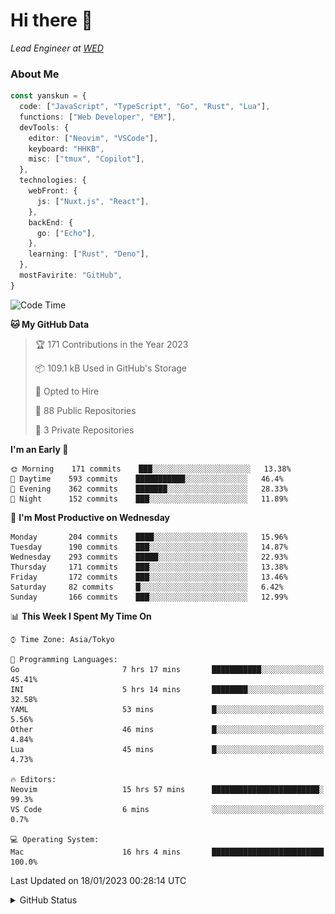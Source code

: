 # Hi there&nbsp;:wave:

_Lead Engineer at [WED](https://github.com/wedinc)_

### About Me

```ts
const yanskun = {
  code: ["JavaScript", "TypeScript", "Go", "Rust", "Lua"],
  functions: ["Web Developer", "EM"],
  devTools: {
    editor: ["Neovim", "VSCode"],
    keyboard: "HHKB",
    misc: ["tmux", "Copilot"],
  },
  technologies: {
    webFront: {
      js: ["Nuxt.js", "React"],
    },
    backEnd: {
      go: ["Echo"],
    },
    learning: ["Rust", "Deno"],
  },
  mostFavirite: "GitHub",
}
```

<!--START_SECTION:waka-->
![Code Time](http://img.shields.io/badge/Code%20Time-108%20hrs-blue)

**🐱 My GitHub Data** 

> 🏆 171 Contributions in the Year 2023
 > 
> 📦 109.1 kB Used in GitHub's Storage 
 > 
> 💼 Opted to Hire
 > 
> 📜 88 Public Repositories 
 > 
> 🔑 3 Private Repositories  
 > 
**I'm an Early 🐤** 

```text
🌞 Morning    171 commits    ███░░░░░░░░░░░░░░░░░░░░░░   13.38% 
🌆 Daytime    593 commits    ███████████░░░░░░░░░░░░░░   46.4% 
🌃 Evening    362 commits    ███████░░░░░░░░░░░░░░░░░░   28.33% 
🌙 Night      152 commits    ███░░░░░░░░░░░░░░░░░░░░░░   11.89%

```
📅 **I'm Most Productive on Wednesday** 

```text
Monday       204 commits    ████░░░░░░░░░░░░░░░░░░░░░   15.96% 
Tuesday      190 commits    ███░░░░░░░░░░░░░░░░░░░░░░   14.87% 
Wednesday    293 commits    █████░░░░░░░░░░░░░░░░░░░░   22.93% 
Thursday     171 commits    ███░░░░░░░░░░░░░░░░░░░░░░   13.38% 
Friday       172 commits    ███░░░░░░░░░░░░░░░░░░░░░░   13.46% 
Saturday     82 commits     █░░░░░░░░░░░░░░░░░░░░░░░░   6.42% 
Sunday       166 commits    ███░░░░░░░░░░░░░░░░░░░░░░   12.99%

```


📊 **This Week I Spent My Time On** 

```text
⌚︎ Time Zone: Asia/Tokyo

💬 Programming Languages: 
Go                       7 hrs 17 mins       ███████████░░░░░░░░░░░░░░   45.41% 
INI                      5 hrs 14 mins       ████████░░░░░░░░░░░░░░░░░   32.58% 
YAML                     53 mins             █░░░░░░░░░░░░░░░░░░░░░░░░   5.56% 
Other                    46 mins             █░░░░░░░░░░░░░░░░░░░░░░░░   4.84% 
Lua                      45 mins             █░░░░░░░░░░░░░░░░░░░░░░░░   4.73%

🔥 Editors: 
Neovim                   15 hrs 57 mins      ████████████████████████░   99.3% 
VS Code                  6 mins              ░░░░░░░░░░░░░░░░░░░░░░░░░   0.7%

💻 Operating System: 
Mac                      16 hrs 4 mins       █████████████████████████   100.0%

```


 Last Updated on 18/01/2023 00:28:14 UTC
<!--END_SECTION:waka-->

<details>
<summary>GitHub Status</summary>
<picture>
  <source media="(prefers-color-scheme: dark)" srcset="https://raw.githubusercontent.com/yanskun/yanskun/master/profile-summary-card-output/nord_dark/0-profile-details.svg">
 <img src="https://raw.githubusercontent.com/yanskun/yanskun/master/profile-summary-card-output/default/0-profile-details.svg">
</picture>
<br>
<picture>
  <source media="(prefers-color-scheme: dark)" srcset="https://raw.githubusercontent.com/yanskun/yanskun/master/profile-summary-card-output/nord_dark/1-repos-per-language.svg">
 <img src="https://raw.githubusercontent.com/yanskun/yanskun/master/profile-summary-card-output/default/1-repos-per-language.svg">
</picture>
<picture>
  <source media="(prefers-color-scheme: dark)" srcset="https://raw.githubusercontent.com/yanskun/yanskun/master/profile-summary-card-output/nord_dark/2-most-commit-language.svg">
 <img src="https://raw.githubusercontent.com/yanskun/yanskun/master/profile-summary-card-output/default/2-most-commit-language.svg">
</picture>
<br>
<picture>
  <source media="(prefers-color-scheme: dark)" srcset="https://raw.githubusercontent.com/yanskun/yanskun/master/profile-summary-card-output/nord_dark/3-stats.svg">
 <img src="https://raw.githubusercontent.com/yanskun/yanskun/master/profile-summary-card-output/default/3-stats.svg">
</picture>
<picture>
  <source media="(prefers-color-scheme: dark)" srcset="https://raw.githubusercontent.com/yanskun/yanskun/master/profile-summary-card-output/nord_dark/4-productive-time.svg">
 <img src="https://raw.githubusercontent.com/yanskun/yanskun/master/profile-summary-card-output/default/4-productive-time.svg">
</picture>
</details>
